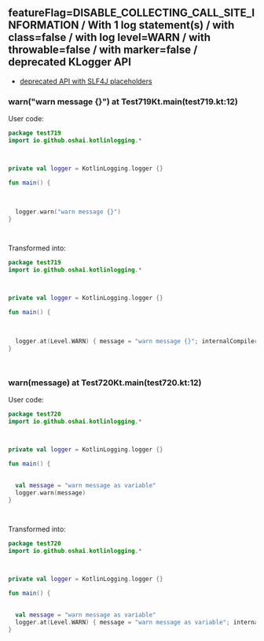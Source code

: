 ## featureFlag=DISABLE_COLLECTING_CALL_SITE_INFORMATION / With 1 log statement(s) / with class=false / with log level=WARN / with throwable=false / with marker=false / deprecated KLogger API

* [deprecated API with SLF4J placeholders](deprecated-slf4j-placeholders.md)

###  warn("warn message {}") at Test719Kt.main(test719.kt:12)

User code:
```kotlin
package test719
import io.github.oshai.kotlinlogging.*



private val logger = KotlinLogging.logger {}

fun main() {
  
  
  
  logger.warn("warn message {}")
}




```
  
Transformed into:
```kotlin
package test719
import io.github.oshai.kotlinlogging.*



private val logger = KotlinLogging.logger {}

fun main() {
  
  
  
  logger.at(Level.WARN) { message = "warn message {}"; internalCompilerData = KLoggingEventBuilder.InternalCompilerData(messageTemplate = ""warn message {}"")
}




```

###  warn(message) at Test720Kt.main(test720.kt:12)

User code:
```kotlin
package test720
import io.github.oshai.kotlinlogging.*



private val logger = KotlinLogging.logger {}

fun main() {
  
  
  val message = "warn message as variable"
  logger.warn(message)
}




```
  
Transformed into:
```kotlin
package test720
import io.github.oshai.kotlinlogging.*



private val logger = KotlinLogging.logger {}

fun main() {
  
  
  val message = "warn message as variable"
  logger.at(Level.WARN) { message = "warn message as variable"; internalCompilerData = KLoggingEventBuilder.InternalCompilerData(messageTemplate = "message")
}




```

